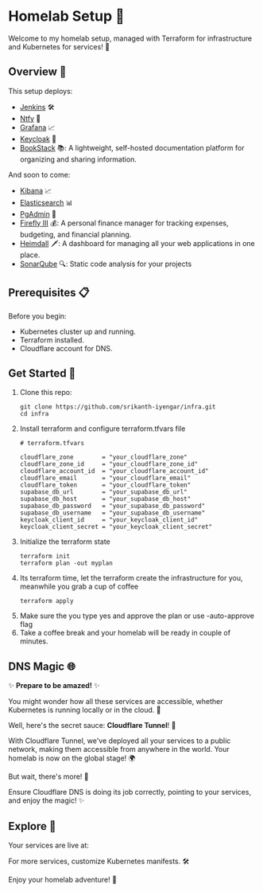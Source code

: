 # Homelab Setup 🏡

Welcome to my homelab setup, managed with Terraform for infrastructure and Kubernetes for services! 🚀

## Overview 🌟

This setup deploys:
- [Jenkins](https://jenkins.srikanthk.tech) 🛠️
- [Ntfy](https://ntfy.srikanthk.tech) 📢
- [Grafana](https://grafana.srikanthk.tech) 📈
- [Keycloak](https://keycloak.srikanthk.tech) 🔐
- [BookStack](https://bookstack.srikanthk.tech) 📚: A lightweight, self-hosted documentation platform for organizing and sharing information.

And soon to come:
- [Kibana](https://kibana.srikanthk.tech) 📈
- [Elasticsearch](https://elasticsearch.srikanthk.tech) 📊
- [PgAdmin](https://pgadmin.srikanthk.tech) 🐘
- [Firefly III](https://firefly.srikanthk.tech) 💰: A personal finance manager for tracking expenses, budgeting, and financial planning.
- [Heimdall](https://heimdall.srikanthk.tech) 🗡️: A dashboard for managing all your web applications in one place.
- [SonarQube](https://sonar.srikanthk.tech) 🔍: Static code analysis for your projects


## Prerequisites 📋

Before you begin:
- Kubernetes cluster up and running.
- Terraform installed.
- Cloudflare account for DNS.

## Get Started 🚀

1. Clone this repo:
   ```shell
   git clone https://github.com/srikanth-iyengar/infra.git
   cd infra
   ```
2. Install terraform and configure terraform.tfvars file
   ```hcl
   # terraform.tfvars

   cloudflare_zone        = "your_cloudflare_zone"
   cloudflare_zone_id     = "your_cloudflare_zone_id"
   cloudflare_account_id  = "your_cloudflare_account_id"
   cloudflare_email       = "your_cloudflare_email"
   cloudflare_token       = "your_cloudflare_token"
   supabase_db_url        = "your_supabase_db_url"
   supabase_db_host       = "your_supabase_db_host"
   supabase_db_password   = "your_supabase_db_password"
   supabase_db_username   = "your_supabase_db_username"
   keycloak_client_id     = "your_keycloak_client_id"
   keycloak_client_secret = "your_keycloak_client_secret"
   ```
3. Initialize the terraform state
   ```shell
   terraform init
   terraform plan -out myplan
   ```
4. Its terraform time, let the terraform create the infrastructure for you, meanwhile you grab a cup of coffee
   ```shell
   terraform apply
   ```
5. Make sure the you type yes and approve the plan or use -auto-approve flag
6. Take a coffee break and your homelab will be ready in couple of minutes.

## DNS Magic 🌐

✨ **Prepare to be amazed!** ✨

You might wonder how all these services are accessible, whether Kubernetes is running locally or in the cloud. 🤔

Well, here's the secret sauce: **Cloudflare Tunnel**! 🚀

With Cloudflare Tunnel, we've deployed all your services to a public network, making them accessible from anywhere in the world. Your homelab is now on the global stage! 🌍

But wait, there's more! 🎉

Ensure Cloudflare DNS is doing its job correctly, pointing to your services, and enjoy the magic! ✨

## Explore 🧐
Your services are live at:

For more services, customize Kubernetes manifests. 🛠️

Enjoy your homelab adventure! 🎉

